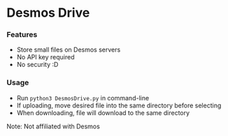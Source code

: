 # Desmos Drive
### Features
- Store small files on Desmos servers
- No API key required
- No security :D
### Usage
- Run `python3 DesmosDrive.py` in command-line
- If uploading, move desired file into the same directory before selecting
- When downloading, file will download to the same directory

Note: Not affiliated with Desmos
